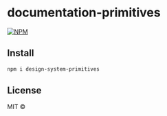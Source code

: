 # documentation-primitives

>

[![NPM](https://img.shields.io/npm/v/design-system-primitives.svg)](https://www.npmjs.com/package/design-system-primitives)

## Install

```bash
npm i design-system-primitives
```

## License

MIT © [](https://github.com/)
